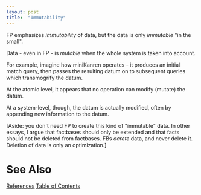```yaml
---
layout: post
title:  "Immutability"
---
```


FP emphasizes _immutability_ of data, but the data is only _immutable_ "in the small".  

Data - even in FP - is _mutable_ when the whole system is taken into account.  

For example, imagine how miniKanren operates - it produces an initial match query, then passes the resulting datum on to subsequent queries which transmogrify the datum. 

At the atomic level, it appears that no operation can modify (mutate) the datum.

At a system-level, though, the datum is actually modified, often by appending new information to the datum. 

[Aside: you don't need FP to create this kind of "immutable" data. In other essays, I argue that factbases should only be extended and that facts should not be deleted from factbases.  FBs _acrete_ data, and never delete it.  Deletion of data is only an optimization.]
# See Also

[References](https://guitarvydas.github.io/2021/01/14/References.html)
[Table of Contents](https://guitarvydas.github.io/2021/05/14/Table-Of-Contents.html)

<script src="https://utteranc.es/client.js" 
        repo="guitarvydas/guitarvydas.github.io" 
        issue-term="pathname" 
        theme="github-light" 
        crossorigin="anonymous" 
        async> 
</script> 
